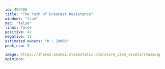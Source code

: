```yaml
---
id: 499400
title: "The Path of Greatest Resistance"
windows: "true"
mac: "false"
linux: false
positive: 42
negative: 11
estimated_owners: "0 - 20000"
peak_ccu: 0

image: https://shared.akamai.steamstatic.com/store_item_assets/steam/apps/499400/header.jpg?t=1558332326
opinions:
---
```

